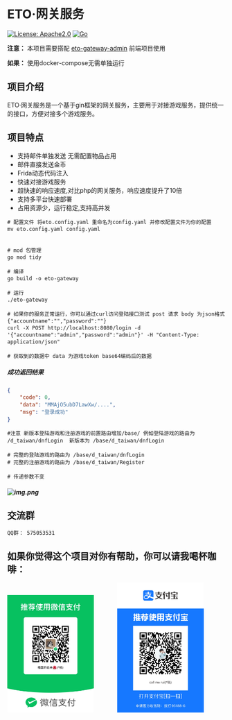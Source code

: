 # ETO·网关服务

[![License: Apache2.0](https://img.shields.io/badge/License-Apache2.0-red.svg)](https://opensource.org/licenses/Apache)
[![Go](https://img.shields.io/badge/Go-1.22.2-blue)](https://golang.dev/)


**注意：** 本项目需要搭配 [eto-gateway-admin](https://github.com/yaoyaochil/eto-gateway-admin) 前端项目使用

**如果：** 使用docker-compose无需单独运行

## 项目介绍
ETO·网关服务是一个基于gin框架的网关服务，主要用于对接游戏服务，提供统一的接口，方便对接多个游戏服务。

## 项目特点
- 支持邮件单独发送 无需配置物品占用
- 邮件直接发送金币
- Frida动态代码注入
- 快速对接游戏服务
- 超快速的响应速度,对比php的网关服务，响应速度提升了10倍
- 支持多平台快速部署
- 占用资源少，运行稳定,支持高并发


```shell
# 配置文件 将eto.config.yaml 重命名为config.yaml 并修改配置文件为你的配置
mv eto.config.yaml config.yaml


# mod 包管理
go mod tidy

# 编译
go build -o eto-gateway

# 运行
./eto-gateway

# 如果你的服务正常运行，你可以通过curl访问登陆接口测试 post 请求 body 为json格式 {"accountname":"","password":""}
curl -X POST http://localhost:8080/login -d '{"accountname":"admin","password":"admin"}' -H "Content-Type: application/json"

# 获取到的数据中 data 为游戏token base64编码后的数据
```

##### 成功返回结果
```json
{
    "code": 0,
    "data": "MMAjO5ubD7LawXw/....",
    "msg": "登录成功"
}
```

```shell
#注意 新版本登陆游戏和注册游戏的前置路由增加/base/ 例如登陆游戏的路由为 /d_taiwan/dnfLogin  新版本为 /base/d_taiwan/dnfLogin

# 完整的登陆游戏的路由为 /base/d_taiwan/dnfLogin
# 完整的注册游戏的路由为 /base/d_taiwan/Register

# 传递参数不变
```

##### ![img.png](https://github.com/yaoyaochil/eto-gateway/assets/49603204/b97408e8-8b63-4db7-b47b-343ce29b2ece)



## 交流群
```shell
QQ群： 575053531
```


## 如果你觉得这个项目对你有帮助，你可以请我喝杯咖啡：
<p float="left">
    <img src="resource/wechat_pay.JPG" width="200" style="margin-right: 50px;" />
    <img src="resource/aili_pay.JPG" width="200" />
</p>